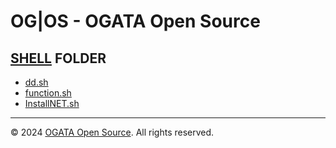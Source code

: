 # OG|OS - OGATA Open Source

## [SHELL](https://github.com/OG-Open-Source/raw/tree/main/shell) FOLDER
- [dd.sh](https://github.com/OG-Open-Source/raw/blob/main/shell/dd.sh)
- [function.sh](https://github.com/OG-Open-Source/raw/blob/main/shell/function.sh)
- [InstallNET.sh](https://github.com/OG-Open-Source/raw/blob/main/shell/InstallNET.sh)

---

© 2024 [OGATA Open Source](https://github.com/OG-Open-Source). All rights reserved.
